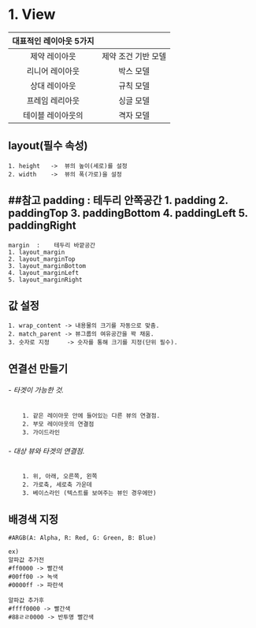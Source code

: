 # 1. View

| 대표적인 레이아웃 5가지| |
| :---: | :---: |
| 제약 레이아웃  | 제약 조건 기반 모델 |
| 리니어 레이아웃 | 박스 모델 |
| 상대 레이아웃  | 규칙 모델 |
| 프레임 레리아웃 | 싱글 모델 |
| 테이블 레이아웃의| 격자 모델 |

## layout(필수 속성)

    1. height   ->  뷰의 높이(세로)를 설정
    2. width    ->  뷰의 폭(가로)을 설정

##참고
    padding :    테두리 안쪽공간
    1. padding
    2. paddingTop
    3. paddingBottom
    4. paddingLeft
    5. paddingRight
-------
    margin  :    테두리 바깥공간
    1. layout_margin
    2. layout_marginTop
    3. layout_marginBottom
    4. layout_marginLeft
    5. layout_marginRight


## 값 설정

    1. wrap_content -> 내용물의 크기를 자동으로 맞춤. 
    2. match_parent -> 뷰그룹의 여유공간을 꽉 채움.
    3. 숫자로 지정     -> 숫자를 통해 크기를 지정(단위 필수). 

## 연결선 만들기

###### - 타겟이 가능한 것.
        1. 같은 레이아웃 안에 들어있는 다른 뷰의 연결점.
        2. 부모 레이아웃의 연결점
        3. 가이드라인

###### - 대상 뷰와 타겟의 연결점.
        1. 위, 아래, 오른쪽, 왼쪽
        2. 가로축, 세로축 가운데
        3. 베이스라인 (텍스트를 보여주는 뷰인 경우에만)

## 배경색 지정

    #ARGB(A: Alpha, R: Red, G: Green, B: Blue)

    ex)
    알파값 추가전
    #ff0000 -> 빨간색
    #00ff00 -> 녹색
    #0000ff -> 파란색 

    알파값 추가후
    #ffff0000 -> 빨간색
    #88ㄹㄹ0000 -> 반투명 빨간색





    















